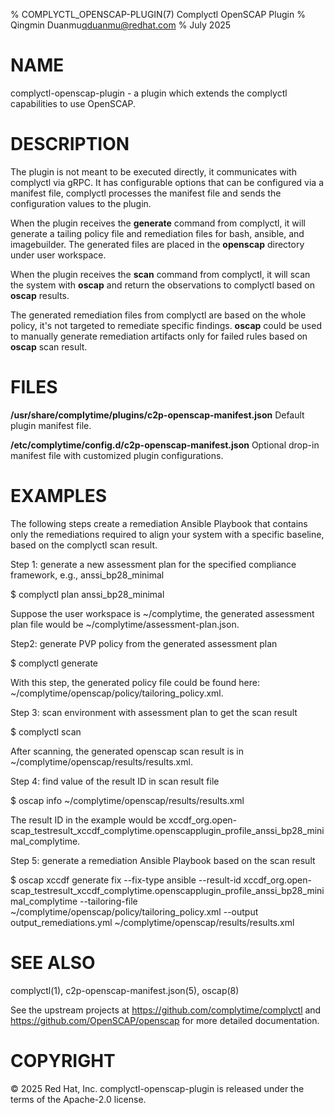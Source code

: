 % COMPLYCTL_OPENSCAP-PLUGIN(7) Complyctl OpenSCAP Plugin
% Qingmin Duanmu<qduanmu@redhat.com>
% July 2025

# NAME

complyctl-openscap-plugin - a plugin which extends the complyctl capabilities to use OpenSCAP.

# DESCRIPTION

The plugin is not meant to be executed directly, it communicates with complyctl via gRPC. It has configurable options that can be configured via a manifest file, complyctl processes the manifest file and sends the configuration values to the plugin.

When the plugin receives the **generate** command from complyctl, it will generate a tailing policy file and remediation files for bash, ansible, and imagebuilder. The generated files are placed in the **openscap** directory under user workspace.

When the plugin receives the **scan** command from complyctl, it will scan the system with **oscap** and return the observations to complyctl based on **oscap** results.

The generated remediation files from complyctl are based on the whole policy, it's not targeted to remediate specific findings. **oscap** could be used to manually generate remediation artifacts only for failed rules based on **oscap** scan result.

# FILES

**/usr/share/complytime/plugins/c2p-openscap-manifest.json**
Default plugin manifest file.

**/etc/complytime/config.d/c2p-openscap-manifest.json**
Optional drop-in manifest file with customized plugin configurations.

# EXAMPLES

The following steps create a remediation Ansible Playbook that contains only the remediations required to align your system with a specific baseline, based on the complyctl scan result.

Step 1: generate a new assessment plan for the specified compliance framework, e.g., anssi_bp28_minimal

$ complyctl plan anssi_bp28_minimal

Suppose the user workspace is ~/complytime, the generated assessment plan file would be ~/complytime/assessment-plan.json.

Step2: generate PVP policy from the generated assessment plan

$ complyctl generate

With this step, the generated policy file could be found here: ~/complytime/openscap/policy/tailoring_policy.xml.

Step 3: scan environment with assessment plan to get the scan result

$ complyctl scan

After scanning, the generated openscap scan result is in ~/complytime/openscap/results/results.xml.

Step 4: find value of the result ID in scan result file

$ oscap info ~/complytime/openscap/results/results.xml

The result ID in the example would be xccdf_org.open-scap_testresult_xccdf_complytime.openscapplugin_profile_anssi_bp28_minimal_complytime.

Step 5: generate a remediation Ansible Playbook based on the scan result

$ oscap xccdf generate fix --fix-type ansible --result-id xccdf_org.open-scap_testresult_xccdf_complytime.openscapplugin_profile_anssi_bp28_minimal_complytime --tailoring-file ~/complytime/openscap/policy/tailoring_policy.xml --output output_remediations.yml ~/complytime/openscap/results/results.xml

# SEE ALSO

complyctl(1), c2p-openscap-manifest.json(5), oscap(8)

See the upstream projects at https://github.com/complytime/complyctl and https://github.com/OpenSCAP/openscap for more detailed documentation.

# COPYRIGHT

© 2025 Red Hat, Inc. complyctl-openscap-plugin is released under the terms of the Apache-2.0 license.
